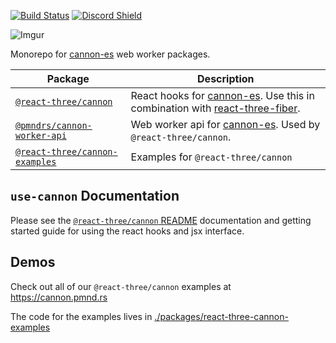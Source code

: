 [![Build Status](https://img.shields.io/github/workflow/status/pmndrs/use-cannon/Node.js%20CI/master?style=flat&colorA=000000&logo=github)](https://github.com/pmndrs/use-cannon/actions/workflows/nodejs.yml)
[![Discord Shield](https://img.shields.io/discord/740090768164651008?style=flat&colorA=000000&colorB=000000&label=discord&logo=discord&logoColor=ffffff)](https://discord.gg/poimandres)

![Imgur](https://imgur.com/FpBsJPL.jpg)

Monorepo for [cannon-es](https://github.com/pmndrs/cannon-es) web worker packages.

| Package                                                           | Description                                                                                                                                                      |
| ----------------------------------------------------------------- | ---------------------------------------------------------------------------------------------------------------------------------------------------------------- |
| [`@react-three/cannon`](./packages/react-three-cannon)            | React hooks for [cannon-es](https://github.com/pmndrs/cannon-es). Use this in combination with [react-three-fiber](https://github.com/pmndrs/react-three-fiber). |
| [`@pmndrs/cannon-worker-api`](./packages/cannon-worker-api)       | Web worker api for [cannon-es](https://github.com/pmndrs/cannon-es). Used by `@react-three/cannon`.                                                              |
| [`@react-three/cannon-examples`](./packages/react-three-examples) | Examples for `@react-three/cannon`                                                                                                                               |

## `use-cannon` Documentation

Please see the [`@react-three/cannon` README](./packages/react-three-cannon/README.md) documentation and getting started guide for using the react hooks and jsx interface.

## Demos

Check out all of our `@react-three/cannon` examples at https://cannon.pmnd.rs

The code for the examples lives in [./packages/react-three-cannon-examples](./packages/react-three-cannon-examples)
